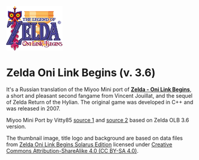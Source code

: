 ![Zelda Oni Link Begins logo](data/images/logos/title_logo.png)

#  Zelda Oni Link Begins (v. 3.6)

It's a Russian translation of the Miyoo Mini port of [**Zelda - Oni Link Begins**](http://www.zeldaroth.fr/), a short and pleasant second fangame from Vincent Jouillat, and the sequel of Zelda Return of the Hylian. The original game was developed in C++ and was released in 2007.

Miyoo Mini Port by Vitty85 [source 1](https://archive.org/details/zelda-fan-game-ports-for-miyoo-mini-onion) and [source 2](https://www.reddit.com/r/MiyooMini/comments/18wnbgt/porting_of_zelda_fan_games/) based on Zelda OLB 3.6 version.

The thumbnail image, title logo and background are based on data files from [Zelda Oni Link Begins Solarus Edition](https://gitlab.com/solarus-games/games/zelda-olb-se) licensed under [Creative Commons Attribution-ShareAlike 4.0 (CC BY-SA 4.0)](http://creativecommons.org/licenses/by-sa/4.0/).